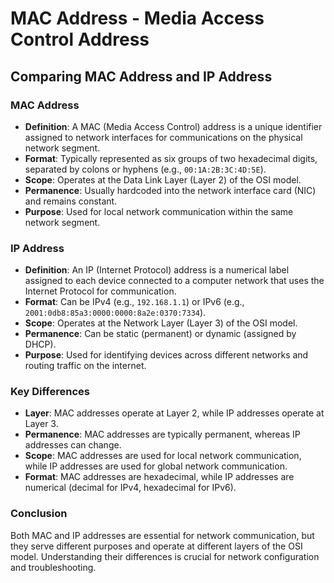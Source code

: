 # MAC Address - Media Access Control Address
## Comparing MAC Address and IP Address

### MAC Address
- **Definition**: A MAC (Media Access Control) address is a unique identifier assigned to network interfaces for communications on the physical network segment.
- **Format**: Typically represented as six groups of two hexadecimal digits, separated by colons or hyphens (e.g., `00:1A:2B:3C:4D:5E`).
- **Scope**: Operates at the Data Link Layer (Layer 2) of the OSI model.
- **Permanence**: Usually hardcoded into the network interface card (NIC) and remains constant.
- **Purpose**: Used for local network communication within the same network segment.

### IP Address
- **Definition**: An IP (Internet Protocol) address is a numerical label assigned to each device connected to a computer network that uses the Internet Protocol for communication.
- **Format**: Can be IPv4 (e.g., `192.168.1.1`) or IPv6 (e.g., `2001:0db8:85a3:0000:0000:8a2e:0370:7334`).
- **Scope**: Operates at the Network Layer (Layer 3) of the OSI model.
- **Permanence**: Can be static (permanent) or dynamic (assigned by DHCP).
- **Purpose**: Used for identifying devices across different networks and routing traffic on the internet.

### Key Differences
- **Layer**: MAC addresses operate at Layer 2, while IP addresses operate at Layer 3.
- **Permanence**: MAC addresses are typically permanent, whereas IP addresses can change.
- **Scope**: MAC addresses are used for local network communication, while IP addresses are used for global network communication.
- **Format**: MAC addresses are hexadecimal, while IP addresses are numerical (decimal for IPv4, hexadecimal for IPv6).

### Conclusion
Both MAC and IP addresses are essential for network communication, but they serve different purposes and operate at different layers of the OSI model. Understanding their differences is crucial for network configuration and troubleshooting.